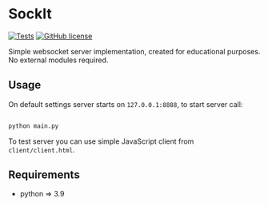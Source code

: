 # SockIt
[![Tests](https://github.com/boatx/SockIt/workflows/Tests/badge.svg)](https://github.com/boatx/SockIt/actions?workflow=Tests)
[![GitHub license](https://img.shields.io/github/license/boatx/SockIt)](https://github.com/boatx/SockIt/blob/master/LICENSE)

Simple websocket server implementation, created for educational purposes. No
external modules required.

## Usage

On default settings server starts on `127.0.0.1:8888`, to start server call:

```bash

python main.py

```

To test server you can use simple JavaScript client from `client/client.html`.

## Requirements

* python => 3.9
